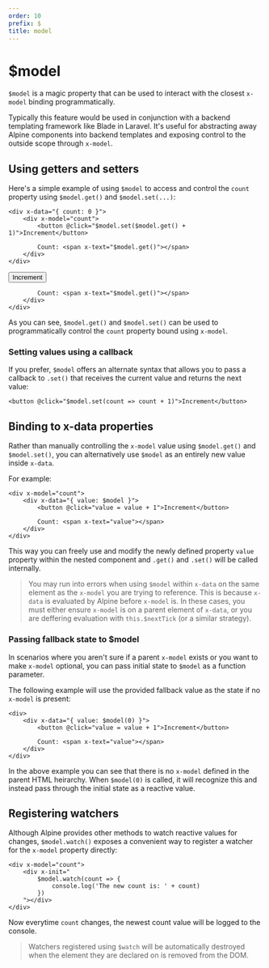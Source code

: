 ```yaml
---
order: 10
prefix: $
title: model
---
```


# $model

`$model` is a magic property that can be used to interact with the closest `x-model` binding programmatically.

Typically this feature would be used in conjunction with a backend templating framework like Blade in Laravel. It's useful for abstracting away Alpine components into backend templates and exposing control to the outside scope through `x-model`.

## Using getters and setters

Here's a simple example of using `$model` to access and control the `count` property using `$model.get()` and `$model.set(...)`:

```alpine
<div x-data="{ count: 0 }">
    <div x-model="count">
        <button @click="$model.set($model.get() + 1)">Increment</button>

        Count: <span x-text="$model.get()"></span>
    </div>
</div>
```

<!-- START_VERBATIM -->
<div class="demo">
    <div x-data="{ count: 0 }">
        <div x-model="count">
            <button @click="$model.set($model.get() + 1)">Increment</button>

            Count: <span x-text="$model.get()"></span>
        </div>
    </div>
</div>
<!-- END_VERBATIM -->

As you can see, `$model.get()` and `$model.set()` can be used to programmatically control the `count` property bound using `x-model`.

### Setting values using a callback

If you prefer, `$model` offers an alternate syntax that allows you to pass a callback to `.set()` that receives the current value and returns the next value:

```alpine
<button @click="$model.set(count => count + 1)">Increment</button>
```

## Binding to x-data properties

Rather than manually controlling the `x-model` value using `$model.get()` and `$model.set()`, you can alternatively use `$model` as an entirely new value inside `x-data`.

For example:

```alpine
<div x-model="count">
    <div x-data="{ value: $model }">
        <button @click="value = value + 1">Increment</button>

        Count: <span x-text="value"></span>
    </div>
</div>
```

This way you can freely use and modify the newly defined property `value` property within the nested component and `.get()` and `.set()` will be called internally.

> You may run into errors when using `$model` within `x-data` on the same element as the `x-model` you are trying to reference. This is because `x-data` is evaluated by Alpine before `x-model` is. In these cases, you must either ensure `x-model` is on a parent element of `x-data`, or you are deffering evaluation with `this.$nextTick` (or a similar strategy).

### Passing fallback state to $model

In scenarios where you aren't sure if a parent `x-model` exists or you want to make `x-model` optional, you can pass initial state to `$model` as a function parameter.

The following example will use the provided fallback value as the state if no `x-model` is present:

```alpine
<div>
    <div x-data="{ value: $model(0) }">
        <button @click="value = value + 1">Increment</button>

        Count: <span x-text="value"></span>
    </div>
</div>
```

In the above example you can see that there is no `x-model` defined in the parent HTML heirarchy. When `$model(0)` is called, it will recognize this and instead pass through the initial state as a reactive value.

## Registering watchers

Although Alpine provides other methods to watch reactive values for changes, `$model.watch()` exposes a convenient way to register a watcher for the `x-model` property directly:

```alpine
<div x-model="count">
    <div x-init="
        $model.watch(count => {
            console.log('The new count is: ' + count)
        })
    "></div>
</div>
```

Now everytime `count` changes, the newest count value will be logged to the console.

> Watchers registered using `$watch` will be automatically destroyed when the element they are declared on is removed from the DOM.
